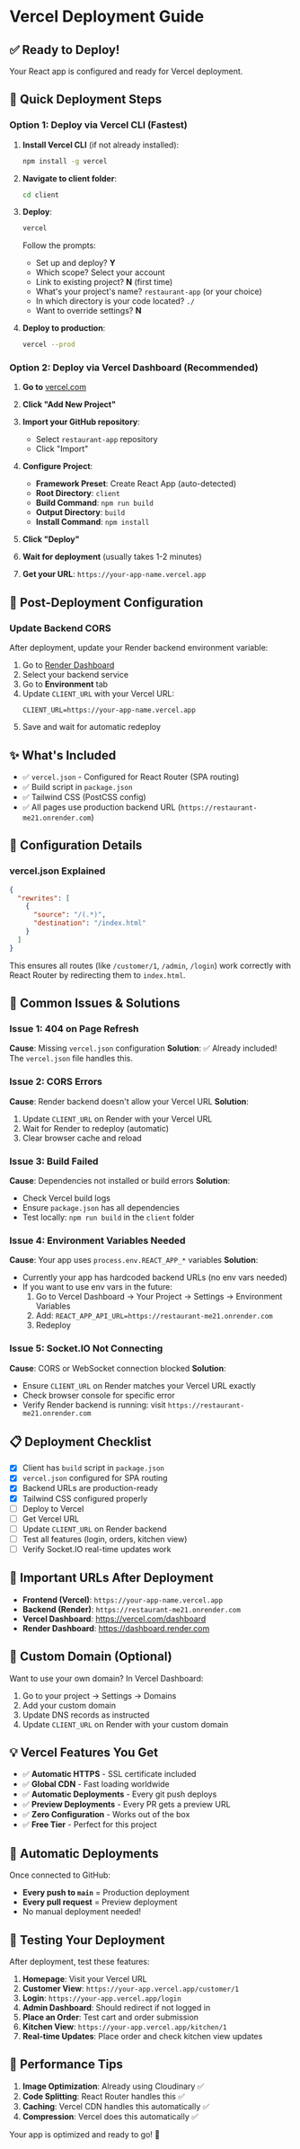 # Vercel Deployment Guide

## ✅ Ready to Deploy!

Your React app is configured and ready for Vercel deployment.

## 🚀 Quick Deployment Steps

### Option 1: Deploy via Vercel CLI (Fastest)

1. **Install Vercel CLI** (if not already installed):

   ```bash
   npm install -g vercel
   ```

2. **Navigate to client folder**:

   ```bash
   cd client
   ```

3. **Deploy**:

   ```bash
   vercel
   ```

   Follow the prompts:

   - Set up and deploy? **Y**
   - Which scope? Select your account
   - Link to existing project? **N** (first time)
   - What's your project's name? `restaurant-app` (or your choice)
   - In which directory is your code located? `./`
   - Want to override settings? **N**

4. **Deploy to production**:
   ```bash
   vercel --prod
   ```

### Option 2: Deploy via Vercel Dashboard (Recommended)

1. **Go to** [vercel.com](https://vercel.com)

2. **Click "Add New Project"**

3. **Import your GitHub repository**:

   - Select `restaurant-app` repository
   - Click "Import"

4. **Configure Project**:

   - **Framework Preset**: Create React App (auto-detected)
   - **Root Directory**: `client`
   - **Build Command**: `npm run build`
   - **Output Directory**: `build`
   - **Install Command**: `npm install`

5. **Click "Deploy"**

6. **Wait for deployment** (usually takes 1-2 minutes)

7. **Get your URL**: `https://your-app-name.vercel.app`

## 🔧 Post-Deployment Configuration

### Update Backend CORS

After deployment, update your Render backend environment variable:

1. Go to [Render Dashboard](https://dashboard.render.com)
2. Select your backend service
3. Go to **Environment** tab
4. Update `CLIENT_URL` with your Vercel URL:
   ```
   CLIENT_URL=https://your-app-name.vercel.app
   ```
5. Save and wait for automatic redeploy

## ✨ What's Included

- ✅ `vercel.json` - Configured for React Router (SPA routing)
- ✅ Build script in `package.json`
- ✅ Tailwind CSS (PostCSS config)
- ✅ All pages use production backend URL (`https://restaurant-me21.onrender.com`)

## 🎯 Configuration Details

### vercel.json Explained

```json
{
  "rewrites": [
    {
      "source": "/(.*)",
      "destination": "/index.html"
    }
  ]
}
```

This ensures all routes (like `/customer/1`, `/admin`, `/login`) work correctly with React Router by redirecting them to `index.html`.

## 🐛 Common Issues & Solutions

### Issue 1: 404 on Page Refresh

**Cause**: Missing `vercel.json` configuration
**Solution**: ✅ Already included! The `vercel.json` file handles this.

### Issue 2: CORS Errors

**Cause**: Render backend doesn't allow your Vercel URL
**Solution**:

1. Update `CLIENT_URL` on Render with your Vercel URL
2. Wait for Render to redeploy (automatic)
3. Clear browser cache and reload

### Issue 3: Build Failed

**Cause**: Dependencies not installed or build errors
**Solution**:

- Check Vercel build logs
- Ensure `package.json` has all dependencies
- Test locally: `npm run build` in the `client` folder

### Issue 4: Environment Variables Needed

**Cause**: Your app uses `process.env.REACT_APP_*` variables
**Solution**:

- Currently your app has hardcoded backend URLs (no env vars needed)
- If you want to use env vars in the future:
  1. Go to Vercel Dashboard → Your Project → Settings → Environment Variables
  2. Add: `REACT_APP_API_URL=https://restaurant-me21.onrender.com`
  3. Redeploy

### Issue 5: Socket.IO Not Connecting

**Cause**: CORS or WebSocket connection blocked
**Solution**:

- Ensure `CLIENT_URL` on Render matches your Vercel URL exactly
- Check browser console for specific error
- Verify Render backend is running: visit `https://restaurant-me21.onrender.com`

## 📋 Deployment Checklist

- [x] Client has `build` script in `package.json`
- [x] `vercel.json` configured for SPA routing
- [x] Backend URLs are production-ready
- [x] Tailwind CSS configured properly
- [ ] Deploy to Vercel
- [ ] Get Vercel URL
- [ ] Update `CLIENT_URL` on Render backend
- [ ] Test all features (login, orders, kitchen view)
- [ ] Verify Socket.IO real-time updates work

## 🔗 Important URLs After Deployment

- **Frontend (Vercel)**: `https://your-app-name.vercel.app`
- **Backend (Render)**: `https://restaurant-me21.onrender.com`
- **Vercel Dashboard**: https://vercel.com/dashboard
- **Render Dashboard**: https://dashboard.render.com

## 🎨 Custom Domain (Optional)

Want to use your own domain? In Vercel Dashboard:

1. Go to your project → Settings → Domains
2. Add your custom domain
3. Update DNS records as instructed
4. Update `CLIENT_URL` on Render with your custom domain

## 💡 Vercel Features You Get

- ✅ **Automatic HTTPS** - SSL certificate included
- ✅ **Global CDN** - Fast loading worldwide
- ✅ **Automatic Deployments** - Every git push deploys
- ✅ **Preview Deployments** - Every PR gets a preview URL
- ✅ **Zero Configuration** - Works out of the box
- ✅ **Free Tier** - Perfect for this project

## 🚀 Automatic Deployments

Once connected to GitHub:

- **Every push to `main`** = Production deployment
- **Every pull request** = Preview deployment
- No manual deployment needed!

## 📱 Testing Your Deployment

After deployment, test these features:

1. **Homepage**: Visit your Vercel URL
2. **Customer View**: `https://your-app.vercel.app/customer/1`
3. **Login**: `https://your-app.vercel.app/login`
4. **Admin Dashboard**: Should redirect if not logged in
5. **Place an Order**: Test cart and order submission
6. **Kitchen View**: `https://your-app.vercel.app/kitchen/1`
7. **Real-time Updates**: Place order and check kitchen view updates

## 🎯 Performance Tips

1. **Image Optimization**: Already using Cloudinary ✅
2. **Code Splitting**: React Router handles this ✅
3. **Caching**: Vercel CDN handles this automatically ✅
4. **Compression**: Vercel does this automatically ✅

Your app is optimized and ready to go! 🚀
